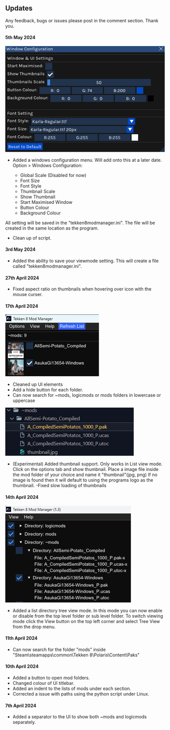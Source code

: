 
## Updates

Any feedback, bugs or issues please post in the comment section. Thank you.

#### 5th May 2024

   ![Screenshot of a comment on a GitHub issue showing an image, added in the Markdown, of an Octocat smiling and raising a tentacle.](assets/screenshots/window_setting.png)
   
   - Added a windows configuration menu. Will add onto this at a later date. Option > Windows Configuration:

      - Global Scale (Disabled for now)
      - Font Size
      - Font Style
      - Thumbnail Scale
      - Show Thumbnail
      - Start Maximised Window
      - Button Colour
      - Background Colour

   All setting will be saved in the "tekken8modmanager.ini". The file will be created in the same location as the program.


   - Clean up of script.



#### 3rd May 2024

   - Added the ability to save your viewmode setting. This will create a file called "tekken8modmanager.ini".

 
#### 27th April 2024
   - Fixed aspect ratio on thumbnails when hovering over icon with the mouse curser.

#### 17th April 2024

   ![Screenshot of a comment on a GitHub issue showing an image, added in the Markdown, of an Octocat smiling and raising a tentacle.](assets/screenshots/thumbnailview.png)



   - Cleaned up UI elements
   - Add a hide button for each folder.
   - Can now search for ~mods, logicmods or mods folders in lowercase or uppercase


   ![Screenshot of a comment on a GitHub issue showing an image, added in the Markdown, of an Octocat smiling and raising a tentacle.](assets/screenshots/thumbnail_structure.png)

   - (Experimental) Added thumbnail support. Only works in List view mode.  Click on the options tab and show thumbnail.  Place a image file  inside the mod folder of your choice and name it "thumbnail"(jpg, png) If no image is found then it will default to using the programs logo as the thumbnail. 
   -Fixed slow loading of thumbnails


#### 14th April 2024

   ![Screenshot of a comment on a GitHub issue showing an image, added in the Markdown, of an Octocat smiling and raising a tentacle.](assets/screenshots/treeview.png)


   - Added a list directory tree view mode. In this mode you can now enable or disable from the top level folder or sub level folder. To switch viewing mode click the View button on the top left corner and select Tree View from the drop menu.




#### 11th April 2024
   - Can now search for the folder "mods" inside "Steam\steamapps\common\Tekken 8\Polaris\Content\Paks"


#### 10th April 2024
   - Added a button to open mod folders.
   - Changed colour of UI titlebar.
   - Added an indent to the lists of mods under each section.
   - Corrected a issue with paths using the python script under Linux.  

#### 7th April 2024
   - Added a separator to the UI to show both ~mods and logicmods separately.

   

#
